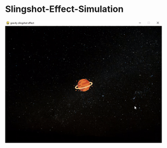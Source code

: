 # Slingshot-Effect-Simulation

![](https://github.com/RohanDeySarkar/Slingshot-Effect-Simulation/blob/main/slingshot_demo.gif)
